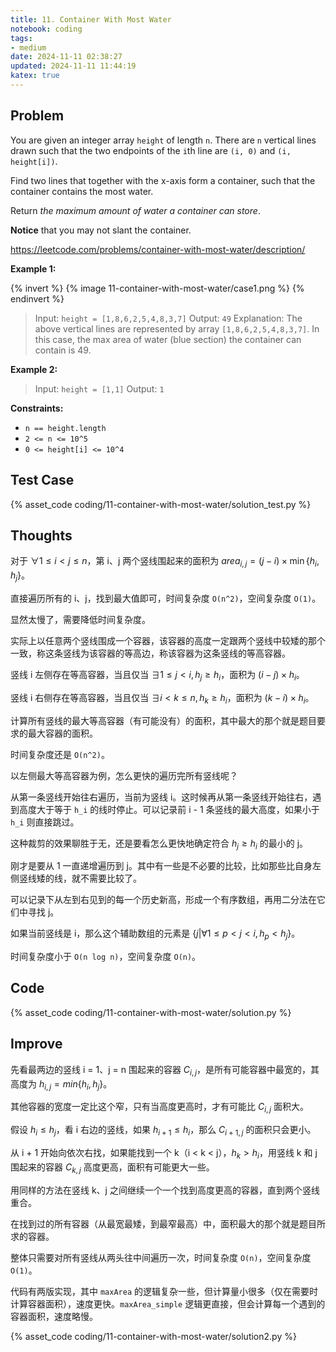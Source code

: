 ```yaml
---
title: 11. Container With Most Water
notebook: coding
tags:
- medium
date: 2024-11-11 02:38:27
updated: 2024-11-11 11:44:19
katex: true
---
```

## Problem

You are given an integer array `height` of length `n`. There are `n` vertical lines drawn such that the two endpoints of the `i`th line are `(i, 0)` and `(i, height[i])`.

Find two lines that together with the x-axis form a container, such that the container contains the most water.

Return _the maximum amount of water a container can store_.

**Notice** that you may not slant the container.

<https://leetcode.com/problems/container-with-most-water/description/>

**Example 1:**

{% invert %}
{% image 11-container-with-most-water/case1.png %}
{% endinvert %}

> Input: `height = [1,8,6,2,5,4,8,3,7]`
> Output: `49`
> Explanation: The above vertical lines are represented by array `[1,8,6,2,5,4,8,3,7]`. In this case, the max area of water (blue section) the container can contain is 49.

**Example 2:**

> Input: `height = [1,1]`
> Output: `1`

**Constraints:**

- `n == height.length`
- `2 <= n <= 10^5`
- `0 <= height[i] <= 10^4`

## Test Case

{% asset_code coding/11-container-with-most-water/solution_test.py %}

## Thoughts

对于 $\forall 1 \le i < j \le n$，第 i、j 两个竖线围起来的面积为 $area_{i,j}=(j-i)\times\min\{h_i,h_j\}$。

直接遍历所有的 i、j，找到最大值即可，时间复杂度 `O(n^2)`，空间复杂度 `O(1)`。

显然太慢了，需要降低时间复杂度。

实际上以任意两个竖线围成一个容器，该容器的高度一定跟两个竖线中较矮的那个一致，称这条竖线为该容器的等高边，称该容器为这条竖线的等高容器。

竖线 i 左侧存在等高容器，当且仅当 $\exists 1\le j<i, h_j\ge h_i$，面积为 $(i-j)\times h_i$。

竖线 i 右侧存在等高容器，当且仅当 $\exists i<k\le n, h_k\ge h_i$，面积为 $(k-i)\times h_i$。

计算所有竖线的最大等高容器（有可能没有）的面积，其中最大的那个就是题目要求的最大容器的面积。

时间复杂度还是 `O(n^2)`。

以左侧最大等高容器为例，怎么更快的遍历完所有竖线呢？

从第一条竖线开始往右遍历，当前为竖线 i。这时候再从第一条竖线开始往右，遇到高度大于等于 `h_i` 的线时停止。可以记录前 i - 1 条竖线的最大高度，如果小于 `h_i` 则直接跳过。

这种裁剪的效果聊胜于无，还是要看怎么更快地确定符合 $h_j\ge h_i$ 的最小的 j。

刚才是要从 1 一直递增遍历到 j。其中有一些是不必要的比较，比如那些比自身左侧竖线矮的线，就不需要比较了。

可以记录下从左到右见到的每一个历史新高，形成一个有序数组，再用二分法在它们中寻找 j。

如果当前竖线是 i，那么这个辅助数组的元素是 $\{j|\forall 1\le p<j<i,h_p<h_j\}$。

时间复杂度小于 `O(n log n)`，空间复杂度 `O(n)`。

## Code

{% asset_code coding/11-container-with-most-water/solution.py %}

## Improve

先看最两边的竖线 i = 1、j = n 围起来的容器 $C_{i,j}$，是所有可能容器中最宽的，其高度为 $h_{i,j}=min\{h_i,h_j\}$。

其他容器的宽度一定比这个窄，只有当高度更高时，才有可能比 $C_{i,j}$ 面积大。

假设 $h_i\le h_j$，看 i 右边的竖线，如果 $h_{i+1}\le h_i$，那么 $C_{i+1,j}$ 的面积只会更小。

从 i + 1 开始向依次右找，如果能找到一个 k（i < k < j），$h_k > h_i$，用竖线 k 和 j 围起来的容器 $C_{k,j}$ 高度更高，面积有可能更大一些。

用同样的方法在竖线 k、j 之间继续一个一个找到高度更高的容器，直到两个竖线重合。

在找到过的所有容器（从最宽最矮，到最窄最高）中，面积最大的那个就是题目所求的容器。

整体只需要对所有竖线从两头往中间遍历一次，时间复杂度 `O(n)`，空间复杂度 `O(1)`。

代码有两版实现，其中 `maxArea` 的逻辑复杂一些，但计算量小很多（仅在需要时计算容器面积），速度更快。`maxArea_simple` 逻辑更直接，但会计算每一个遇到的容器面积，速度略慢。

{% asset_code coding/11-container-with-most-water/solution2.py %}
